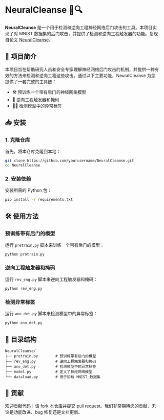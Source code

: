 # NeuralCleanse 🧠🔍

**NeuralCleanse** 是一个用于检测和逆向工程神经网络后门攻击的工具。本项目实现了对 MNIST 数据集的后门攻击，并提供了检测和逆向工程触发器的功能。复现自论文 [NeuralCleanse](https://ieeexplore.ieee.org/document/8835365)。

## 🚀 项目简介

本项目旨在帮助研究人员和安全专家理解神经网络后门攻击的机制，并提供一种有效的方法来检测和逆向工程这些攻击。通过以下主要功能，NeuralCleanse 为您提供了一套完整的工具链：

- 🛠️ 预训练一个带有后门的神经网络模型
- 🔬 逆向工程触发器和掩码
- 🕵️‍♂️ 检测模型中的异常标签

## 📥 安装

### 1. 克隆仓库

首先，将本仓库克隆到本地：

```sh
git clone https://github.com/yourusername/NeuralCleanse.git
cd NeuralCleanse
```

### 2. 安装依赖

安装所需的 Python 包：

```sh
pip install -r requirements.txt
```

## 🛠️ 使用方法

### 预训练带有后门的模型

运行 `pretrain.py` 脚本来训练一个带有后门的模型：

```sh
python pretrain.py
```

### 逆向工程触发器和掩码

运行 `rev_eng.py` 脚本来逆向工程触发器和掩码：

```sh
python rev_eng.py
```

### 检测异常标签

运行 `ano_det.py` 脚本来检测模型中的异常标签：

```sh
python ano_det.py
```

## 📂 目录结构

```
NeuralCleanse/
├── pretrain.py        # 预训练带有后门的模型
├── rev_eng.py         # 逆向工程触发器和掩码
├── ano_det.py         # 检测模型中的异常标签
├── model.py           # 定义了神经网络模型
└── dataload.py        # 用于加载 MNIST 数据集
```

## 🤝 贡献

欢迎贡献代码！请 fork 本仓库并提交 pull request。我们非常期待您的贡献，无论是功能改进、bug 修复还是文档更新。

<!-- ## 📜 许可证

本项目采用 **MIT 许可证**。详情请参见 [LICENSE](LICENSE) 文件。 -->
